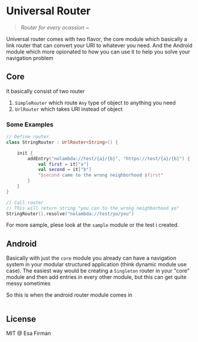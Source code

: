 # Universal Router

> *Router for every ocassion ~*

Universal router comes with two flavor, the core module which basically a link router that can convert your URI to whatever you need. And the Android module which more opionated to how you can use it to help you solve your navigation problem

## Core

It basically consist of two router
1. `SimpleRouter` which route `Any` type of object to anything you need
2. `UrlRouter` which takes URI instead of object

### Some Examples

```kotlin
// Define router
class StringRouter : UrlRouter<String>() {

    init {
        addEntry("nolambda://test/{a}/{b}", "https://test/{a}/{b}") {
            val first = it["a"]
            val second = it["b"]
            "$second came to the wrong neighborhood $first"
        }
    }
}

// Call router
// This will return string "you can to the wrong neighborhood yo"
StringRouter().resolve("nolambda://test/yo/you") 
```

For more sample, plese look at the `sample` module or the test i created. 

## Android

Basically with just the `core` module you already can have a navigation system in your modular structured application (think dynamic module use case). The easiest way would be creating a `Singleton` router in your "core" module and then add entries in every other module, but this can get quite messy sometimes

So this is when the android router module comes in

```kotlin

```

## License 

MIT @ Esa Firman


